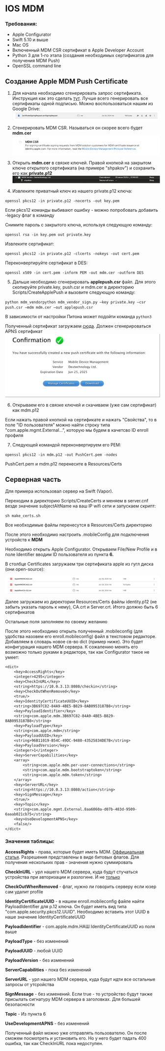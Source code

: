# IOS MDM

### Требования:

- Apple Configurator
- Swift 5.10 и выше
- Mac OS
- Включенный MDM CSR сертификат в Apple Developer Account
- Python 3 для 1-го этапа (создания необходимых сертификатов для получения MDM Push)
- OpenSSL command line

## Создание Apple MDM Push Certificate

1. Для начала необходимо сгенерировать запрос сертификата. Инструкция как это сделать [тут]("https://developer.apple.com/help/account/create-certificates/create-a-certificate-signing-request/:). Лучше всего генерировать все сертификаты одной подписью. Можно воспользоваться нашим из Google Drive:
![img.png](Docs/Images/img.png)

2. Сгенерировать MDM CSR. Называться он скорее всего будет **mdm.cer**
![img.png](Docs/Images/img2.png)

3. Открыть **mdm.cer** в связке ключей. Правой кнопкой на закрытом ключе открытого сертификата (на примере "shpakov") и сохранить его как **private.p12**
![img.png](Docs/Images/img3.png)

4. Извлеките приватный ключ из нашего private.p12 ключа:

`openssl pkcs12 -in private.p12 -nocerts -out key.pem`

Если pkcs12 команды выбивают ошибку - можно попробовать добавить -legacy флаг в команду

Снимите пароль с закрытого ключа, используя следующую команду:

`openssl rsa -in key.pem out private.key`

Извлеките сертификат:

`openssl pkcs12 -in private.p12 -clcerts -nokeys -out cert.pem`

Переконвертируйте сертификат в DES:

`openssl x509 -in cert.pem -inform PEM -out mdm.cer -outform DES`

5. Дальше необходимо сгенерировать **applepush.csr** файл. Для этого скопируйте private.key, push.csr и mdm.cer в директорию Scripts/CreateApplePush и вызовите следующую команду: 

`python mdm_vendorpython mdm_vendor_sign.py –key private.key –csr push.csr –mdm mdm.cer –out applepush.csr`

В зависимости от настройки Питона может подойти команда `python3`

Полученный сертификат загружаем [сюда](https://identity.apple.com/pushcert/). Должен сгенерироваться APNS сертификат
![img.png](Docs/Images/img4.png)

6. Открываем его в связке ключей и скачиваем (уже сам сертификат) как mdm.p12

Если нажать правой кнопкой на сертификате и нажать "Свойства", то в поле "ID пользователя" можно найти строку типа "com.apple.mgmt.External...", которую мы будем в качетсво ID enroll профиля

7. Следующей командой переконвертируем его  PEM:

`openssl pkcs12 -in mdm.p12 -out PushCert.pem -nodes`

PushCert.pem и mdm.p12 перенесите в Resources/Certs


## Серверная часть

Для примера использовал сервер на Swift (Vapor). 

Переходим в директорию Scripts/CreateCerts и меняем в server.cnf везде значение subjectAltName на ваш IP wifi сети и запускаем скрипт:

`sh make_certs.sh`

Все необходимые файлы перенесутся в Resources/Certs директорию

После этого необходимо настроить .mobileConfig для подключения устройств к **MDM**

Необходимо открыть Apple Configurator. Открываем File/New Profile и в поле Identifier вводим ID пользователя из пункта **6.**

В столбце Certificates загружаем три сертификата apple из гугл диска (они open-source):

![img.png](Docs/Images/img6.png)

Далее загружаем из директории Resources/Certs файлы identity.p12 (не забыть указать пароль к нему), CA.crt и Server.crt. Итого должно быть 6 сертификатов

Остальные поля заполняем по своему желанию

После этого необходимо открыть полученный .mobileconfig (для удобства назовем его enroll.mobileconfig) файл в текстовом редакторе. Добавляем в словарь новое св-во dict (пример ниже). Это будет конфигурация нашего MDM сервера. К сожалению менять его возможно только руками в редакторе, так как Configurator такое не умеет:

    <dict>
        <key>AccessRights</key>
        <integer>4295</integer>
        <key>CheckInURL</key>
        <string>https://10.0.3.13:8080/checkin</string>
        <key>CheckOutWhenRemoved</key>
        <true/>
        <key>IdentityCertificateUUID</key>
        <string>3B697C82-84A9-4BE5-B829-8AB0953187B8</string>
        <key>PayloadIdentifier</key>
        <string>com.apple.mdm.3B697C82-84A9-4BE5-B829-8AB0953187B8</string>
        <key>PayloadType</key>
        <string>com.apple.mdm</string>
        <key>PayloadUUID</key>
        <string>96B11019-B54C-49DC-9480-43525834DE7B</string>
        <key>PayloadVersion</key>
        <integer>1</integer>
        <key>ServerCapabilities</key>
        <array>
            <string>com.apple.mdm.per-user-connections</string>
            <string>com.apple.mdm.bootstraptoken</string>
            <string>com.apple.mdm.token</string>
        </array>
        <key>ServerURL</key>
        <string>https://10.0.3.13:8080/action</string>
        <key>SignMessage</key>
        <true/>
        <key>Topic</key>
        <string>com.apple.mgmt.External.8aa6060a-d07b-483d-9509-6aaab021cb75</string>
        <key>UseDevelopmentAPNS</key>
        <false/>
    </dict>


### Значения таблицы: 

**AccessRights** - права, которые будет иметь MDM. [Оффициальная статья](https://developer.apple.com/documentation/devicemanagement/mdm). Разрешения представлены в виде битовых флагов. Для получения нескольких прав - значения нужно суммировать

**CheckInURL** - урл нашего MDM сервера, куда будут стучаться устройства при авторизации и разлогине. И не [только](https://developer.apple.com/documentation/devicemanagement/check-in)

**CheckOutWhenRemoved** - флаг, нужно ли говорить серверу если юзер сам удалит profile

**IdentityCertificateUUID** - в нашем enroll.mobileconfig файле найти PayloadIdentifier для p.12 ключа. Он будет иметь вид типа "com.apple.security.pkcs12.UUID". Необходимо вставить этот UUID в наше значение IdentityCertificateUUID

**PayloadIdentifier** - com.apple.mdm.НАШ IdentityCertificateUUID из поля выше

**PayloadType** - без изменений

**PayloadUUID** - любой UUID

**PayloadVersion** - без изменений

**ServerCapabilities** - пока без изменений

**ServerURL** - урл нашего MDM сервера, куда будут идти все остальные запросы от утсройства

**SignMessage** - без изменений. Если true - то устройство будут также присылать сигнатуру MDM сервера в заголовках. Для большей безопасности

**Topic** - Из пункта 6

**UseDevelopmentAPNS** - без изменений

Полученный файл можно уже отправлять пользователю. Он после сможем посмотреть и установить его. Но у него будет падать 400 ошибка, так как CheckInURL пока недоступен. 
